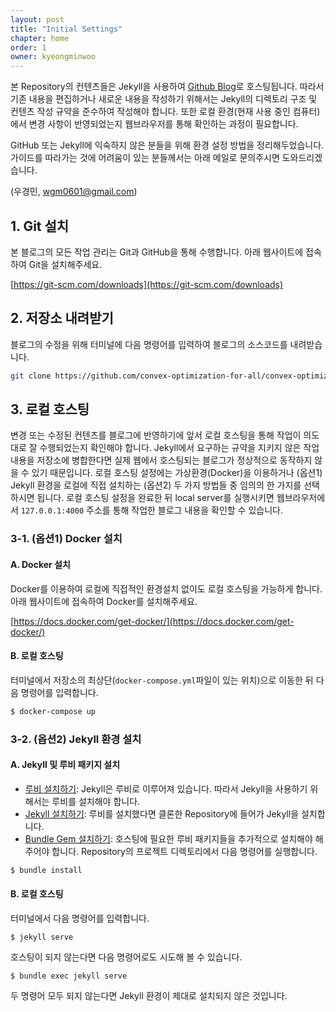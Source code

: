 ```yaml
---
layout: post
title: "Initial Settings"
chapter: home
order: 1
owner: kyeongminwoo
---
```


본 Repository의 컨텐츠들은 Jekyll을 사용하여 [Github Blog](<https://convex-optimization-for-all.github.io/>)로 호스팅됩니다.
따라서 기존 내용을 편집하거나 새로운 내용을 작성하기 위해서는 Jekyll의 디렉토리 구조 및 컨텐츠 작성 규약을 준수하여 작성해야 합니다.
또한 로컬 환경(현재 사용 중인 컴퓨터)에서 변경 사항이 반영되었는지 웹브라우저를 통해 확인하는 과정이 필요합니다. 

GitHub 또는 Jekyll에 익숙하지 않은 분들을 위해 환경 설정 방법을 정리해두었습니다.
가이드를 따라가는 것에 어려움이 있는 분들께서는 아래 메일로 문의주시면 도와드리겠습니다.

(우경민, wgm0601@gmail.com)

## 1. Git 설치

본 블로그의 모든 작업 관리는 Git과 GitHub을 통해 수행합니다. 아래 웹사이트에 접속하여 Git을 설치해주세요.

[https://git-scm.com/downloads](https://git-scm.com/downloads)


## 2. 저장소 내려받기

블로그의 수정을 위해 터미널에 다음 명령어를 입력하여 블로그의 소스코드를 내려받습니다.

```bash
git clone https://github.com/convex-optimization-for-all/convex-optimization-for-all.github.io.git
```

## 3. 로컬 호스팅

변경 또는 수정된 컨텐츠를 블로그에 반영하기에 앞서 로컬 호스팅을 통해 작업이 의도대로 잘 수행되었는지 확인해야 합니다.
Jekyll에서 요구하는 규약을 지키지 않은 작업 내용을 저장소에 병합한다면 실제 웹에서 호스팅되는 블로그가 정상적으로 동작하지 않을 수 있기 때문입니다. 
로컬 호스팅 설정에는 가상환경(Docker)을 이용하거나 (옵션1) Jekyll 환경을 로컬에 직접 설치하는 (옵션2) 두 가지 방법들 중 임의의 한 가지를 선택하시면 됩니다.
로컬 호스팅 설정을 완료한 뒤 local server를 실행시키면 웹브라우저에서 `127.0.0.1:4000` 주소를 통해 작업한 블로그 내용을 확인할 수 있습니다.

### 3-1. (옵션1) Docker 설치

#### A. Docker 설치

Docker를 이용하여 로컬에 직접적인 환경설치 없이도 로컬 호스팅을 가능하게 합니다.
아래 웹사이트에 접속하여 Docker를 설치해주세요.

[https://docs.docker.com/get-docker/](https://docs.docker.com/get-docker/)

#### B. 로컬 호스팅

터미널에서 저장소의 최상단(`docker-compose.yml`파일이 있는 위치)으로 이동한 뒤 다음 명령어를 입력합니다.

```bash
$ docker-compose up
```

### 3-2. (옵션2) Jekyll 환경 설치

#### A. Jekyll 및 루비 패키지 설치

- [루비 설치하기](<https://jekyllrb-ko.github.io/docs/installation/>): Jekyll은 루비로 이루어져 있습니다. 따라서 Jekyll을 사용하기 위해서는 루비를 설치해야 합니다.
- [Jekyll 설치하기](<https://jekyllrb-ko.github.io/docs/>): 루비를 설치했다면 클론한 Repository에 들어가 Jekyll을 설치합니다.
- [Bundle Gem 설치하기](<https://jekyllrb-ko.github.io/docs/>): 호스팅에 필요한 루비 패키지들을 추가적으로 설치해야 해주어야 합니다. Repository의 프로젝트 디렉토리에서 다음 명령어를 실행합니다.

```bash
$ bundle install
```

#### B. 로컬 호스팅


터미널에서 다음 명령어를 입력합니다.

```
$ jekyll serve
```

호스팅이 되지 않는다면 다음 명령어로도 시도해 볼 수 있습니다.

```
$ bundle exec jekyll serve
```

두 명령어 모두 되지 않는다면 Jekyll 환경이 제대로 설치되지 않은 것입니다.
